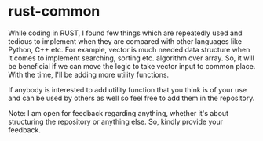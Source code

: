 # rust-common
While coding in RUST, I found few things which are repeatedly used and tedious to implement when they are compared with other languages like Python, C++ etc. For example, vector is much needed data structure when it comes to implement searching, sorting etc. algorithm over array. So, it will be beneficial if we can move the logic to take vector input to common place. With the time, I'll be adding more utility functions.

If anybody is interested to add utility function that you think is of your use and can be used by others as well so feel free to add them in the repository.



Note: I am open for feedback regarding anything, whether it's about structuring the repository or anything else. So, kindly provide your feedback.
